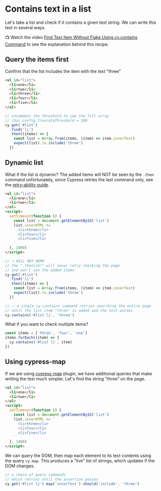 # Contains text in a list

Let's take a list and check if it contains a given text string. We can write this test in several ways.

📺 Watch the video [Find Text Item Without Flake Using cy.contains Command](https://youtu.be/RyHSIk7nzD0) to see the explanation behind this recipe.

## Query the items first

<!-- fiddle Test 1: find items then check their text -->

Confirm that the list includes the item with the text "three"

```html
<ul id="list">
  <li>one</li>
  <li>two</li>
  <li>three</li>
  <li>four</li>
  <li>five</li>
</ul>
```

```js
// uncomment the threshold to see the full array
// chai.config.truncateThreshold = 300
cy.get('#list')
  .find('li')
  .then((items) => {
    const list = Array.from(items, (item) => item.innerText)
    expect(list).to.include('three')
  })
```

<!-- fiddle-end -->

## Dynamic list

What if the list is dynamic? The added items will NOT be seen by the `.then` command unfortunately, since Cypress retries the last command only, see the [retry-ability guide](https://on.cypress.io/retry-ability).

<!-- fiddle Test 2: find text in the dynamic items -->

```html
<ul id="list">
  <li>one</li>
  <li>two</li>
</ul>
<script>
  setTimeout(function () {
    const list = document.getElementById('list')
    list.innerHTML += `
      <li>three</li>
      <li>four</li>
      <li>five</li>
    `
  }, 1000)
</script>
```

```js skip
// 🔥 WILL NOT WORK
// the ".then(cb)" will never retry checking the page
// and won't see the added items
cy.get('#list')
  .find('li')
  .then((items) => {
    const list = Array.from(items, (item) => item.innerText)
    expect(list).to.include('three')
  })
```

```js
// ✅ a single cy.contains command retries searching the entire page
// until the list item "three" is added and the test passes
cy.contains('#list li', 'three')
```

What if you want to check multiple items?

```js
const items = ['three', 'four', 'one']
items.forEach((item) => {
  cy.contains('#list li', item)
})
```

<!-- fiddle-end -->

## Using cypress-map

If we are using [cypress-map](https://github.com/bahmutov/cypress-map) plugin, we have additional queries that make writing the test much simpler. Let's find the string "three" on the page.

<!-- fiddle Test 3: find text in the dynamic items using cypress-map queries -->

```html
<ul id="list">
  <li>one</li>
  <li>two</li>
</ul>
<script>
  setTimeout(function () {
    const list = document.getElementById('list')
    list.innerHTML += `
      <li>three</li>
      <li>four</li>
      <li>five</li>
    `
  }, 1000)
</script>
```

We can query the DOM, then map each element to its text contents using the query `cy.map`. This produces a "live" list of strings, which updates if the DOM changes.

```js
// a chain of query commands
// which retries until the assertion passes
cy.get('#list li').map('innerText').should('include', 'three')
```

<!-- fiddle-end -->

